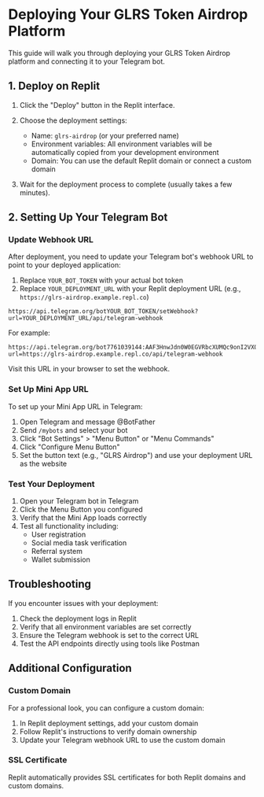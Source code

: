 # Deploying Your GLRS Token Airdrop Platform

This guide will walk you through deploying your GLRS Token Airdrop platform and connecting it to your Telegram bot.

## 1. Deploy on Replit

1. Click the "Deploy" button in the Replit interface.
2. Choose the deployment settings:
   - Name: `glrs-airdrop` (or your preferred name)
   - Environment variables: All environment variables will be automatically copied from your development environment
   - Domain: You can use the default Replit domain or connect a custom domain

3. Wait for the deployment process to complete (usually takes a few minutes).

## 2. Setting Up Your Telegram Bot

### Update Webhook URL

After deployment, you need to update your Telegram bot's webhook URL to point to your deployed application:

1. Replace `YOUR_BOT_TOKEN` with your actual bot token
2. Replace `YOUR_DEPLOYMENT_URL` with your Replit deployment URL (e.g., `https://glrs-airdrop.example.repl.co`)

```
https://api.telegram.org/botYOUR_BOT_TOKEN/setWebhook?url=YOUR_DEPLOYMENT_URL/api/telegram-webhook
```

For example:
```
https://api.telegram.org/bot7761039144:AAF3HnwJdn0W0EGVRbcXUMQc9onI2VXQ9xg/setWebhook?url=https://glrs-airdrop.example.repl.co/api/telegram-webhook
```

Visit this URL in your browser to set the webhook.

### Set Up Mini App URL

To set up your Mini App URL in Telegram:

1. Open Telegram and message @BotFather
2. Send `/mybots` and select your bot
3. Click "Bot Settings" > "Menu Button" or "Menu Commands"
4. Click "Configure Menu Button"
5. Set the button text (e.g., "GLRS Airdrop") and use your deployment URL as the website

### Test Your Deployment

1. Open your Telegram bot in Telegram
2. Click the Menu Button you configured
3. Verify that the Mini App loads correctly
4. Test all functionality including:
   - User registration
   - Social media task verification
   - Referral system
   - Wallet submission

## Troubleshooting

If you encounter issues with your deployment:

1. Check the deployment logs in Replit
2. Verify that all environment variables are set correctly
3. Ensure the Telegram webhook is set to the correct URL
4. Test the API endpoints directly using tools like Postman

## Additional Configuration

### Custom Domain

For a professional look, you can configure a custom domain:

1. In Replit deployment settings, add your custom domain
2. Follow Replit's instructions to verify domain ownership
3. Update your Telegram webhook URL to use the custom domain

### SSL Certificate

Replit automatically provides SSL certificates for both Replit domains and custom domains.